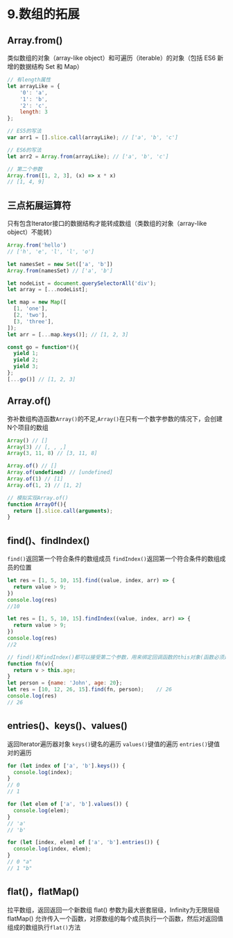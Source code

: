 # 9.数组的拓展



## Array.from()

类似数组的对象（array-like object）和可遍历（iterable）的对象（包括 ES6 新增的数据结构 Set 和 Map）

```javascript
// 有length属性
let arrayLike = {
    '0': 'a',
    '1': 'b',
    '2': 'c',
    length: 3
};

// ES5的写法
var arr1 = [].slice.call(arrayLike); // ['a', 'b', 'c']

// ES6的写法
let arr2 = Array.from(arrayLike); // ['a', 'b', 'c']

// 第二个参数
Array.from([1, 2, 3], (x) => x * x)
// [1, 4, 9] 
```



## 三点拓展运算符

只有包含Iterator接口的数据结构才能转成数组（类数组的对象（array-like object）不能转）

```js
Array.from('hello')
// ['h', 'e', 'l', 'l', 'o']

let namesSet = new Set(['a', 'b'])
Array.from(namesSet) // ['a', 'b']

let nodeList = document.querySelectorAll('div');
let array = [...nodeList];

let map = new Map([
  [1, 'one'],
  [2, 'two'],
  [3, 'three'],
]);
let arr = [...map.keys()]; // [1, 2, 3]

const go = function*(){
  yield 1;
  yield 2;
  yield 3;
};
[...go()] // [1, 2, 3]
```



## Array.of()

弥补数组构造函数`Array()`的不足,`Array()`在只有一个数字参数的情况下，会创建N个项目的数组

```js
Array() // []
Array(3) // [, , ,]
Array(3, 11, 8) // [3, 11, 8]
```

```js
Array.of() // []
Array.of(undefined) // [undefined]
Array.of(1) // [1]
Array.of(1, 2) // [1, 2]
```

```js
// 模拟实现Array.of()
function ArrayOf(){
  return [].slice.call(arguments);
}
```



## find()、findIndex()

`find()`返回第一个符合条件的数组成员
`findIndex()`返回第一个符合条件的数组成员的位置

```js
let res = [1, 5, 10, 15].find((value, index, arr) => {
  return value > 9;
})
console.log(res)
//10

let res = [1, 5, 10, 15].findIndex((value, index, arr) => {
  return value > 9;
})
console.log(res)
//2

// find()和findIndex()都可以接受第二个参数，用来绑定回调函数的this对象(函数必须是es5，this才生效)
function fn(v){
  return v > this.age;
}
let person = {name: 'John', age: 20};
let res = [10, 12, 26, 15].find(fn, person);    // 26
console.log(res)
// 26
```

## entries()、keys()、values()

返回Iterator遍历器对象
`keys()`键名的遍历
`values()`键值的遍历
`entries()`键值对的遍历

```js
for (let index of ['a', 'b'].keys()) {
  console.log(index);
}
// 0
// 1

for (let elem of ['a', 'b'].values()) {
  console.log(elem);
}
// 'a'
// 'b'

for (let [index, elem] of ['a', 'b'].entries()) {
  console.log(index, elem);
}
// 0 "a"
// 1 "b"
```

## flat()，flatMap()

拉平数组，返回返回一个新数组
flat() 参数为最大嵌套层级，Infinity为无限层级
flatMap() 允许传入一个函数，对原数组的每个成员执行一个函数，然后对返回值组成的数组执行`flat()`方法



